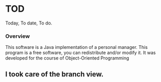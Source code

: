 # TOD
Today, To date, To do.

### Overview  

This software is a Java implementation of a personal manager.
This program is a free software, you can redistribute and/or modify it. It was developed for the course of Object-Oriented Programming

## I took care of the branch view.
